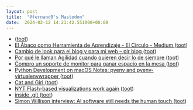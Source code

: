 ```yaml
---
layout: post
title:  "@fernand0's Mastodon"
date:  2024-02-12 14:21:42.551000+00:00
---
```

*  [ ](https://c.im/@elliot) ([toot](https://mastodon.social/@fernand0/111918953434085847))
*  [El Ábaco como Herramienta de Aprendizaje - El Circulo - Medium ](https://medium.com/el-circulo/%C3%A1baco-b7eb0fb3e79) ([toot](https://mastodon.social/@fernand0/111918952121528653))
*  [Cambio de look para el blog y para mi web – plr blog ](https://pedrolr.es/blog/cambio-de-look-para-el-blog-y-para-mi-web) ([toot](https://mastodon.social/@fernand0/111918819532545694))
*  [Por qué le llaman Agilidad cuando quieren decir lo de siempre ](https://navegapolis.com/website/por-que-le-llaman-agilidad-cuando-quieren-decir-lo-de-siempre) ([toot](https://mastodon.social/@fernand0/111918700835373336))
*  [Compro un soporte de monitor para ganar espacio en la mesa ](https://picodotdev.github.io/blog-bitix/2024/01/compro-un-soporte-de-monitor-para-ganar-espacio-en-la-mesa) ([toot](https://mastodon.social/@fernand0/111918598333919765))
*  [Python Development on macOS Notes: pyenv and pyenv-virtualenvwrapper ](https://micro.webology.dev/2024/02/10/python-development-on.htm) ([toot](https://mastodon.social/@fernand0/111918490716131300))
*  [Cat and Girl ](https://catandgirl.com/4000-of-my-closest-friends) ([toot](https://mastodon.social/@fernand0/111918364803007105))
*  [NYT Flash-based visualizations work again ](https://flowingdata.com/2024/01/10/nyt-flash-based-visualizations-work-again) ([toot](https://mastodon.social/@fernand0/111918355537398714))
*  [inside .git ](https://wizardzines.com/comics/inside-git) ([toot](https://mastodon.social/@fernand0/111918129930743675))
*  [Simon Willison interview: AI software still needs the human touch ](https://www.theregister.com/2024/01/24/willison_ai_software_development) ([toot](https://mastodon.social/@fernand0/111918129014748688))
